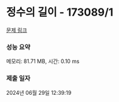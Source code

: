 # 정수의 길이 - 173089/1 

[문제 링크](https://level.goorm.io/exam/173089/%EC%A0%95%EC%88%98%EC%9D%98-%EA%B8%B8%EC%9D%B4/quiz/1) 

### 성능 요약

메모리: 81.71 MB, 시간: 0.10 ms

### 제출 일자

2024년 06월 29일 12:39:19

